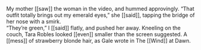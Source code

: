 My mother [[saw]] the woman in the video, and hummed approvingly. “That outfit totally brings out my emerald eyes,” she [[said]], tapping the bridge of her nose with a smirk.  
“They’re green,” I [[said]] flatly, and pushed her away. Kneeling on the couch, Tara Robles looked [[even]] smaller than the screen suggested. A [[mess]] of strawberry blonde hair, as Gale wrote in The [[Wind]] at Dawn.